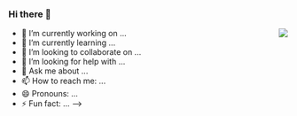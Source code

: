 ### Hi there 👋

<img align="right" src="https://media.tenor.com/VbfPXaUPrWwAAAAd/tense-tense1983.gif" />

- 🔭 I’m currently working on ...
- 🌱 I’m currently learning ...
- 👯 I’m looking to collaborate on ...
- 🤔 I’m looking for help with ...
- 💬 Ask me about ...
- 📫 How to reach me: ...
- 😄 Pronouns: ...
- ⚡ Fun fact: ...
-->
